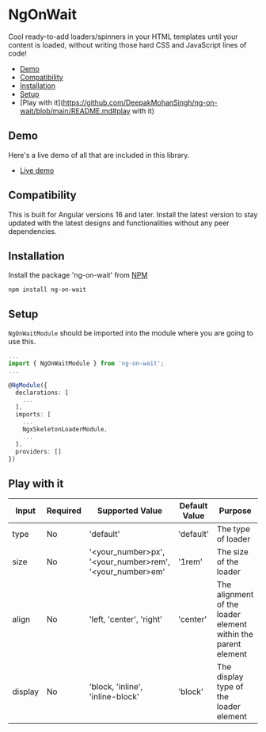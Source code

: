 # NgOnWait

Cool ready-to-add loaders/spinners in your HTML templates until your content is loaded, without writing those hard CSS and JavaScript lines of code! 

- [Demo](https://github.com/DeepakMohanSingh/ng-on-wait/blob/main/README.md#demo)
- [Compatibility](https://github.com/DeepakMohanSingh/ng-on-wait/blob/main/README.md#compatibility)
- [Installation](https://github.com/DeepakMohanSingh/ng-on-wait/blob/main/README.md#installation)
- [Setup](https://github.com/DeepakMohanSingh/ng-on-wait/blob/main/README.md#setup)
- [Play with it](https://github.com/DeepakMohanSingh/ng-on-wait/blob/main/README.md#play with it)

## Demo

Here's a live demo of all that are included in this library.
- [Live demo](https://github.com/DeepakMohanSingh/ng-on-wait)

## Compatibility

This is built for Angular versions 16 and later. Install the latest version to stay updated with the latest designs and functionalities without any peer dependencies.

## Installation

Install the package 'ng-on-wait' from [NPM](https://www.npmjs.com/package/ng-on-wait)

```shell
npm install ng-on-wait
```

## Setup

`NgOnWaitModule` should be imported into the module where you are going to use this.

```typescript
...
import { NgOnWaitModule } from 'ng-on-wait';
...

@NgModule({
  declarations: [
    ...
  ],
  imports: [
    ...
    NgxSkeletonLoaderModule,
    ...
  ],
  providers: []
})
```

## Play with it

| Input | Required | Supported Value | Default Value | Purpose |
| - | - | - | - | - |
| type | No |  'default' | 'default'  | The type of loader
| size | No | '<your_number>px', '<your_number>rem', '<your_number>em' | '1rem' | The size of the loader
| align | No | 'left, 'center', 'right' | 'center' | The alignment of the loader element within the parent element
| display | No | 'block, 'inline', 'inline-block' | 'block' | The display type of the loader element

